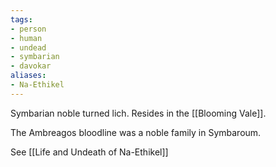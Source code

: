 ```yaml
---
tags:
- person
- human
- undead
- symbarian
- davokar
aliases:
- Na-Ethikel
---
```


Symbarian noble turned lich.
Resides in the [[Blooming Vale]].

The Ambreagos bloodline was a noble family in Symbaroum.

See [[Life and Undeath of Na-Ethikel]]
